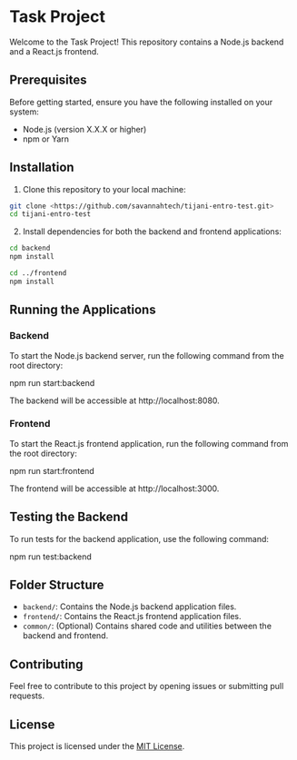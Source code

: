 # Task Project

Welcome to the Task Project! This repository contains a Node.js backend and a React.js frontend.

## Prerequisites

Before getting started, ensure you have the following installed on your system:

- Node.js (version X.X.X or higher)
- npm or Yarn

## Installation

1. Clone this repository to your local machine:

```bash
git clone <https://github.com/savannahtech/tijani-entro-test.git>
cd tijani-entro-test
```

2. Install dependencies for both the backend and frontend applications:

```bash
cd backend
npm install

cd ../frontend
npm install
```

## Running the Applications

### Backend

To start the Node.js backend server, run the following command from the root directory:

npm run start:backend

The backend will be accessible at http://localhost:8080.

### Frontend

To start the React.js frontend application, run the following command from the root directory:

npm run start:frontend

The frontend will be accessible at http://localhost:3000.

## Testing the Backend

To run tests for the backend application, use the following command:

npm run test:backend

## Folder Structure

- `backend/`: Contains the Node.js backend application files.
- `frontend/`: Contains the React.js frontend application files.
- `common/`: (Optional) Contains shared code and utilities between the backend and frontend.

## Contributing

Feel free to contribute to this project by opening issues or submitting pull requests.

## License

This project is licensed under the [MIT License](LICENSE).
